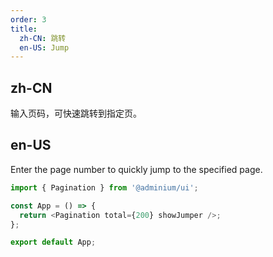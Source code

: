 ```yaml
---
order: 3
title:
  zh-CN: 跳转
  en-US: Jump
---
```


## zh-CN

输入页码，可快速跳转到指定页。

## en-US

Enter the page number to quickly jump to the specified page.

```js
import { Pagination } from '@adminium/ui';

const App = () => {
  return <Pagination total={200} showJumper />;
};

export default App;
```

